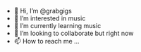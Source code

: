- 👋 Hi, I’m @grabgigs
- 👀 I’m interested in music
- 🌱 I’m currently learning music
- 💞️ I’m looking to collaborate but right now
- 📫 How to reach me ...

<!---
grabgigs/grabgigs is a ✨ special ✨ repository because its `README.md` (this file) appears on your GitHub profile.
You can click the Preview link to take a look at your changes.
--->
